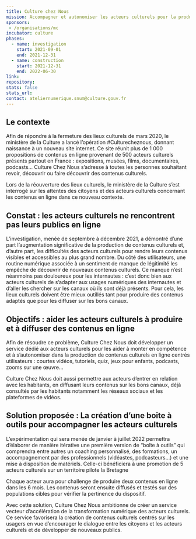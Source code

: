 ```yaml
---
title: Culture chez Nous
mission: Accompagner et autonomiser les acteurs culturels pour la production de contenus numériques adaptés aux usages et aux besoins des citoyens.
sponsors:
 - /organisations/mc
incubator: culture
phases:
  - name: investigation
    start: 2021-09-01
    end: 2021-12-31
  - name: construction
    start: 2021-12-31
    end: 2022-06-30
link:
repository:
stats: false
stats_url:
contact: ateliernumerique.snum@culture.gouv.fr
---
```

## Le contexte

Afin de répondre à la fermeture des lieux culturels de mars 2020, le ministère de la Culture a lancé l’opération #Culturecheznous, donnant naissance à un nouveau site internet. Ce site réunit plus de 1 000 propositions de contenus en ligne provenant de 500 acteurs culturels présents partout en France : expositions, musées, films, documentaires, podcasts... Culture Chez Nous s’adresse à toutes les personnes souhaitant revoir, découvrir ou faire découvrir des contenus culturels. 

Lors de la réouverture des lieux culturels, le ministère de la Culture s’est interrogé sur les attentes des citoyens et des acteurs culturels concernant les contenus en ligne dans ce nouveau contexte.

## Constat : les acteurs culturels ne rencontrent pas leurs publics en ligne

L’investigation, menée de septembre à décembre 2021, a démontré d’une part l’augmentation significative de la production de contenus culturels et, d’autre part, les difficultés des acteurs culturels pour rendre leurs contenus visibles et accessibles au plus grand nombre. 
Du côté des utilisateurs, une routine numérique associée à un sentiment de manque de légitimité les empêche de découvrir de nouveaux contenus culturels. Ce manque n’est néanmoins pas douloureux pour les internautes : c’est donc bien aux acteurs culturels de s’adapter aux usages numériques des internautes et d’aller les chercher sur les canaux où ils sont déjà présents. Pour cela, les lieux culturels doivent être mieux outillés tant pour produire des contenus adaptés que pour les diffuser sur les bons canaux. 

## Objectifs : aider les acteurs culturels à produire et à diffuser des contenus en ligne 

Afin de résoudre ce problème, Culture Chez Nous doit développer un service dédié aux acteurs culturels pour les aider à monter en compétence et à s’autonomiser dans la production de contenus culturels en ligne centrés utilisateurs : courtes vidéos, tutoriels, quiz, jeux pour enfants, podcasts, zooms sur une œuvre... 

Culture Chez Nous doit aussi permettre aux acteurs d’entrer en relation avec les habitants, en diffusant leurs contenus sur les bons canaux, déjà consultés par les habitants notamment les réseaux sociaux et les plateformes de vidéos. 

## Solution proposée : La création d’une boite à outils pour accompagner les acteurs culturels 

L’expérimentation qui sera menée de janvier à juillet 2022 permettra d’élaborer de manière itérative une première version de “boîte à outils” qui comprendra entre autres un coaching personnalisé, des formations, un accompagnement par des professionnels (vidéastes, podcasteurs...) et une mise à disposition de matériels.
Celle-ci bénéficiera à une promotion de 5 acteurs culturels sur un territoire pilote la Bretagne 

Chaque acteur aura pour challenge de produire deux contenus en ligne dans les 6 mois. Les contenus seront ensuite diffusés et testés sur des populations cibles pour vérifier la pertinence du dispositif. 

Avec cette solution, Culture Chez Nous ambitionne de créer un service vecteur d’accélération de la transformation numérique des acteurs culturels. 
Ce service favorisera la création de contenus culturels centrés sur les usagers en vue d’encourager le dialogue entre les citoyens et les acteurs culturels et de développer de nouveaux publics. 
